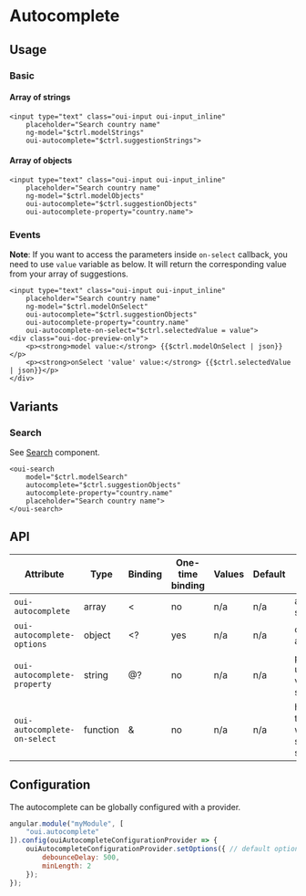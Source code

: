 # Autocomplete

## Usage

### Basic

#### Array of strings

```html:preview
<input type="text" class="oui-input oui-input_inline" 
    placeholder="Search country name"
    ng-model="$ctrl.modelStrings"
    oui-autocomplete="$ctrl.suggestionStrings">
```

#### Array of objects

```html:preview
<input type="text" class="oui-input oui-input_inline" 
    placeholder="Search country name"
    ng-model="$ctrl.modelObjects"
    oui-autocomplete="$ctrl.suggestionObjects"
    oui-autocomplete-property="country.name">
```

### Events

**Note**: If you want to access the parameters inside `on-select` callback, you need to use `value` variable as below.
It will return the corresponding value from your array of suggestions.

```html:preview
<input type="text" class="oui-input oui-input_inline" 
    placeholder="Search country name"
    ng-model="$ctrl.modelOnSelect"
    oui-autocomplete="$ctrl.suggestionObjects"
    oui-autocomplete-property="country.name"
    oui-autocomplete-on-select="$ctrl.selectedValue = value">
<div class="oui-doc-preview-only">
    <p><strong>model value:</strong> {{$ctrl.modelOnSelect | json}}</p>
    <p><strong>onSelect 'value' value:</strong> {{$ctrl.selectedValue | json}}</p>
</div>
```

## Variants

### Search

See [Search](#!/oui-angular/search)  component.

```html:preview
<oui-search
    model="$ctrl.modelSearch"
    autocomplete="$ctrl.suggestionObjects"
    autocomplete-property="country.name"
    placeholder="Search country name">
</oui-search>
```

## API

| Attribute                     | Type      | Binding   | One-time binding  | Values | Default   | Description
| ----                          | ----      | ----      | ----              | ----   | ----      | ----
| `oui-autocomplete`            | array     | <         | no                | n/a    | n/a       | array of suggestions
| `oui-autocomplete-options`    | object    | <?        | yes               | n/a    | n/a       | options of autocomplete
| `oui-autocomplete-property`   | string    | @?        | no                | n/a    | n/a       | property path used to get value from suggestion
| `oui-autocomplete-on-select`  | function  | &         | no                | n/a    | n/a       | handler triggered when suggestion is selected

## Configuration

The autocomplete can be globally configured with a provider.

```js
angular.module("myModule", [
    "oui.autocomplete"
]).config(ouiAutocompleteConfigurationProvider => {
    ouiAutocompleteConfigurationProvider.setOptions({ // default options
        debounceDelay: 500,
        minLength: 2
    });
});
```
